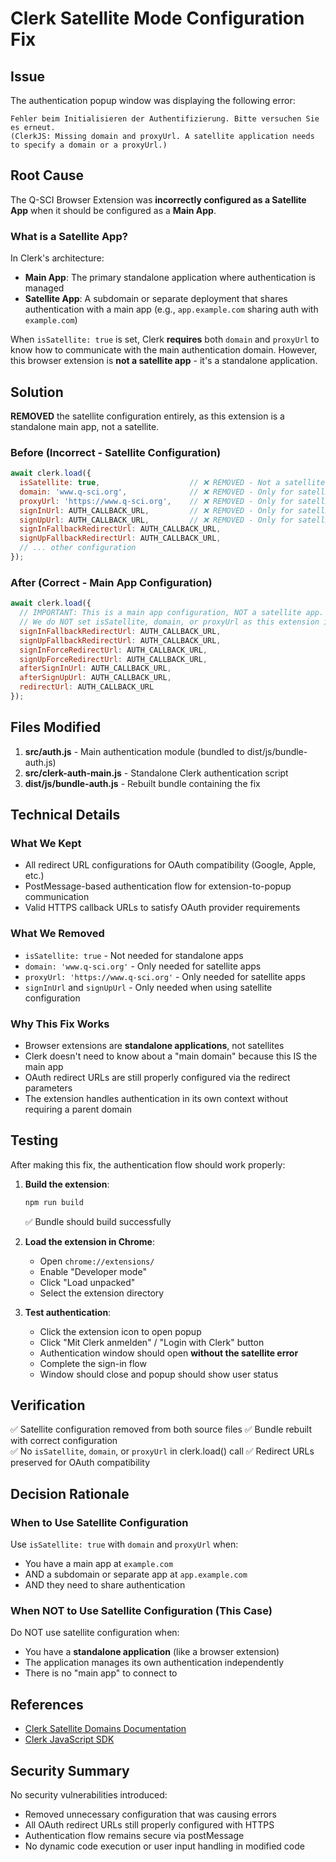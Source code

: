 # Clerk Satellite Mode Configuration Fix

## Issue
The authentication popup window was displaying the following error:
```
Fehler beim Initialisieren der Authentifizierung. Bitte versuchen Sie es erneut.
(ClerkJS: Missing domain and proxyUrl. A satellite application needs to specify a domain or a proxyUrl.)
```

## Root Cause
The Q-SCI Browser Extension was **incorrectly configured as a Satellite App** when it should be configured as a **Main App**. 

### What is a Satellite App?
In Clerk's architecture:
- **Main App**: The primary standalone application where authentication is managed
- **Satellite App**: A subdomain or separate deployment that shares authentication with a main app (e.g., `app.example.com` sharing auth with `example.com`)

When `isSatellite: true` is set, Clerk **requires** both `domain` and `proxyUrl` to know how to communicate with the main authentication domain. However, this browser extension is **not a satellite app** - it's a standalone application.

## Solution
**REMOVED** the satellite configuration entirely, as this extension is a standalone main app, not a satellite.

### Before (Incorrect - Satellite Configuration)
```javascript
await clerk.load({
  isSatellite: true,                    // ❌ REMOVED - Not a satellite app
  domain: 'www.q-sci.org',              // ❌ REMOVED - Only for satellites
  proxyUrl: 'https://www.q-sci.org',    // ❌ REMOVED - Only for satellites
  signInUrl: AUTH_CALLBACK_URL,         // ❌ REMOVED - Only for satellites
  signUpUrl: AUTH_CALLBACK_URL,         // ❌ REMOVED - Only for satellites
  signInFallbackRedirectUrl: AUTH_CALLBACK_URL,
  signUpFallbackRedirectUrl: AUTH_CALLBACK_URL,
  // ... other configuration
});
```

### After (Correct - Main App Configuration)
```javascript
await clerk.load({
  // IMPORTANT: This is a main app configuration, NOT a satellite app.
  // We do NOT set isSatellite, domain, or proxyUrl as this extension is standalone.
  signInFallbackRedirectUrl: AUTH_CALLBACK_URL,
  signUpFallbackRedirectUrl: AUTH_CALLBACK_URL,
  signInForceRedirectUrl: AUTH_CALLBACK_URL,
  signUpForceRedirectUrl: AUTH_CALLBACK_URL,
  afterSignInUrl: AUTH_CALLBACK_URL,
  afterSignUpUrl: AUTH_CALLBACK_URL,
  redirectUrl: AUTH_CALLBACK_URL
});
```

## Files Modified
1. **src/auth.js** - Main authentication module (bundled to dist/js/bundle-auth.js)
2. **src/clerk-auth-main.js** - Standalone Clerk authentication script
3. **dist/js/bundle-auth.js** - Rebuilt bundle containing the fix

## Technical Details

### What We Kept
- All redirect URL configurations for OAuth compatibility (Google, Apple, etc.)
- PostMessage-based authentication flow for extension-to-popup communication
- Valid HTTPS callback URLs to satisfy OAuth provider requirements

### What We Removed
- `isSatellite: true` - Not needed for standalone apps
- `domain: 'www.q-sci.org'` - Only needed for satellite apps
- `proxyUrl: 'https://www.q-sci.org'` - Only needed for satellite apps
- `signInUrl` and `signUpUrl` - Only needed when using satellite configuration

### Why This Fix Works
- Browser extensions are **standalone applications**, not satellites
- Clerk doesn't need to know about a "main domain" because this IS the main app
- OAuth redirect URLs are still properly configured via the redirect parameters
- The extension handles authentication in its own context without requiring a parent domain

## Testing
After making this fix, the authentication flow should work properly:

1. **Build the extension**:
   ```bash
   npm run build
   ```
   ✅ Bundle should build successfully

2. **Load the extension in Chrome**:
   - Open `chrome://extensions/`
   - Enable "Developer mode"
   - Click "Load unpacked"
   - Select the extension directory

3. **Test authentication**:
   - Click the extension icon to open popup
   - Click "Mit Clerk anmelden" / "Login with Clerk" button
   - Authentication window should open **without the satellite error**
   - Complete the sign-in flow
   - Window should close and popup should show user status

## Verification
✅ Satellite configuration removed from both source files
✅ Bundle rebuilt with correct configuration  
✅ No `isSatellite`, `domain`, or `proxyUrl` in clerk.load() call
✅ Redirect URLs preserved for OAuth compatibility

## Decision Rationale

### When to Use Satellite Configuration
Use `isSatellite: true` with `domain` and `proxyUrl` when:
- You have a main app at `example.com`
- AND a subdomain or separate app at `app.example.com`
- AND they need to share authentication

### When NOT to Use Satellite Configuration (This Case)
Do NOT use satellite configuration when:
- You have a **standalone application** (like a browser extension)
- The application manages its own authentication independently
- There is no "main app" to connect to

## References
- [Clerk Satellite Domains Documentation](https://clerk.com/docs/deployments/satellite-domains)
- [Clerk JavaScript SDK](https://clerk.com/docs/references/javascript/overview)

## Security Summary
No security vulnerabilities introduced:
- Removed unnecessary configuration that was causing errors
- All OAuth redirect URLs still properly configured with HTTPS
- Authentication flow remains secure via postMessage
- No dynamic code execution or user input handling in modified code
